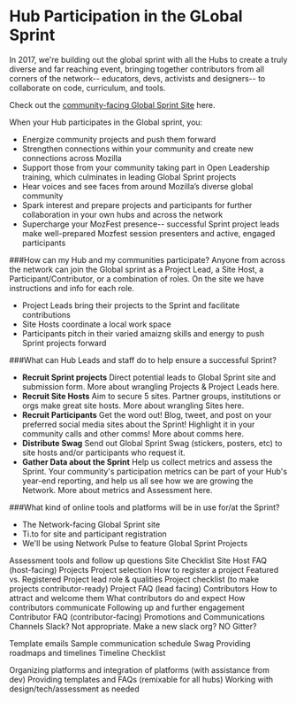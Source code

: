 
# Hub Participation in the GLobal Sprint

In 2017, we're building out the global sprint with all the Hubs to create a truly diverse and far reaching event, bringing together contributors from all corners of the network-- educators, devs, activists and designers-- to collaborate on code, curriculum, and tools.

Check out the [community-facing Global Sprint Site]() here.

When your Hub participates in the Global sprint, you:

* Energize community projects and push them forward
* Strengthen connections within your community and create new connections across Mozilla
* Support those from your community taking part in Open Leadership training, which culminates in leading Global Sprint projects
* Hear voices and see faces from around Mozilla’s diverse global community
* Spark interest and prepare projects and participants for further collaboration in your own hubs and across the network
* Supercharge your MozFest presence-- successful Sprint project leads make well-prepared Mozfest session presenters and active, engaged participants

###How can my Hub and my communities participate?
Anyone from across the network can join the Global sprint as a Project Lead, a Site Host, a Participant/Contributor, or a combination of roles. On the site we have instructions and info for each role. 

* Project Leads bring their projects to the Sprint and facilitate contributions 
* Site Hosts coordinate a local work space
* Participants pitch in their varied amaizng skills and energy to push Sprint projects forward

###What can Hub Leads and staff do to help ensure a successful Sprint?

* **Recruit Sprint projects**  Direct potential leads to Global Sprint site and submission form. More about wrangling Projects & Project Leads here.
* **Recruit Site Hosts** Aim to secure 5 sites. Partner groups, institutions or orgs make great site hosts. More about wrangling Sites here. 
* **Recruit Participants** Get the word out! Blog, tweet, and post on your preferred social media sites about the Sprint! Highlight it in your community calls and other comms! More about comms here.
* **Distribute Swag** Send out Global Sprint Swag (stickers, posters, etc) to site hosts and/or participants who request it.
* **Gather Data about the Sprint** Help us collect metrics and assess the Sprint. Your community's participation metrics can be part of your Hub's year-end reporting, and help us all see how we are growing the Network. More about metrics and Assessment here. 

###What kind of online tools and platforms will be in use for/at the Sprint?
* The Network-facing Global Sprint site
* Ti.to for site and participant registration
* We'll be using Network Pulse to feature Global Sprint Projects 

Assessment tools and follow up questions
Site Checklist
Site Host FAQ (host-facing)
Projects
Project selection
How to register a project
Featured vs. Registered 
Project lead role & qualities
Project checklist (to make projects contributor-ready)
Project FAQ (lead facing)
Contributors
How to attract and welcome them
What contributors do and expect 
How contributors communicate
Following up and further engagement
Contributor FAQ (contributor-facing)
Promotions and Communications
Channels
Slack? Not appropriate. Make a new slack org? NO
Gitter?

Template emails
Sample communication schedule
Swag
Providing roadmaps and timelines
Timeline
Checklist


Organizing platforms and integration of platforms (with assistance from dev)
Providing templates and FAQs (remixable for all hubs)
Working with design/tech/assessment as needed
